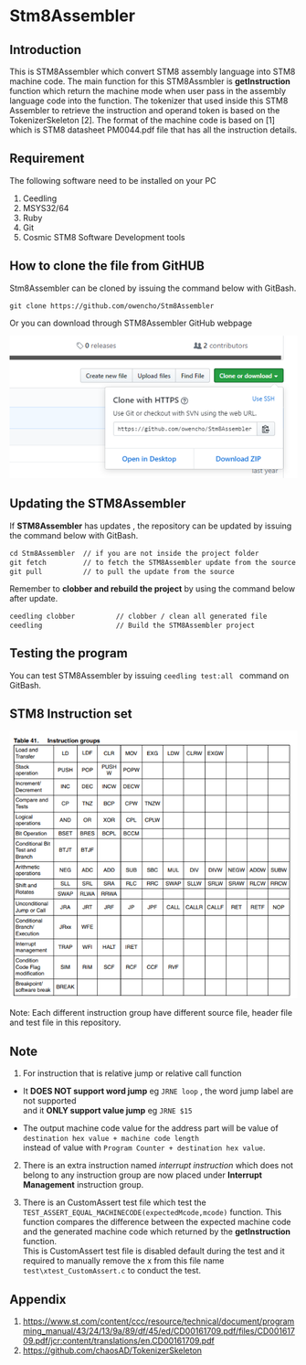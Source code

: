 # Stm8Assembler
## Introduction
This is STM8Assembler which convert STM8 assembly language into STM8 machine code.
The main function for this STM8Assmbler is **getInstruction** function which return the machine mode when user pass in the assembly language code into the function.
The tokenizer that used inside this STM8 Assembler to retrieve the instruction and operand token is based on the TokenizerSkeleton [2].
The format of the machine code is based on [1] which is STM8 datasheet PM0044.pdf file that has all the instruction details. 

## Requirement
The following software need to be installed on your PC
1. Ceedling 
2. MSYS32/64
3. Ruby
4. Git
5. Cosmic STM8 Software Development tools 


## How to clone the file from GitHUB
Stm8Assembler can be cloned by issuing the command below with GitBash.
```
git clone https://github.com/owencho/Stm8Assembler
```
Or you can download through STM8Assembler GitHub webpage 

![clonepic](https://github.com/owencho/Stm8Assembler/blob/master/Resources/images/cloneImage.PNG)


## Updating the STM8Assembler
If **STM8Assembler** has updates , the repository can be updated by issuing the command below with GitBash.
```
cd Stm8Assembler  // if you are not inside the project folder
git fetch         // to fetch the STM8Assembler update from the source 
git pull          // to pull the update from the source
```
Remember to **clobber and rebuild the project** by using the command below after update.
```
ceedling clobber          // clobber / clean all generated file
ceedling                  // Build the STM8Assembler project
```
## Testing the program
You can test STM8Assembler by issuing  `ceedling test:all ` command on GitBash.


## STM8 Instruction set
![instructionsettable](https://github.com/owencho/Stm8Assembler/blob/master/Resources/images/STM8InsSet.PNG) 

Note: Each different instruction group have different source file, header file and test file in this repository.


## Note
1. For instruction that is relative jump or relative call function
  - It **DOES NOT support word jump** eg `JRNE loop` , the word jump label are not supported \
    and it **ONLY support value jump** eg `JRNE $15`
    
  - The output machine code value for the address part will be value of `destination hex value + machine code length` \
    instead of value with `Program Counter + destination hex value`.

2. There is an extra instruction named *interrupt instruction* which does not belong to any instruction group are now placed under 
**Interrupt Management** instruction group.

3. There is an CustomAssert test file which test the `TEST_ASSERT_EQUAL_MACHINECODE(expectedMcode,mcode)` function.
This function compares the difference between the expected machine code and the generated machine code which returned by the **getInstruction** function. \
This is CustomAssert test file is disabled default during the test and it required to manually remove the x from this file name `test\xtest_CustomAssert.c` to conduct the test.

   
    

















## Appendix
1. https://www.st.com/content/ccc/resource/technical/document/programming_manual/43/24/13/9a/89/df/45/ed/CD00161709.pdf/files/CD00161709.pdf/jcr:content/translations/en.CD00161709.pdf
2. https://github.com/chaosAD/TokenizerSkeleton
